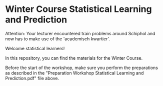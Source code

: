 Winter Course Statistical Learning and Prediction
========================================================

Attention: Your lecturer encountered train problems around Schiphol and now has to make use of the 'academisch kwartier'.


Welcome statistical learners!

In this repository, you can find the materials for the Winter Course.

Before the start of the workshop, make sure you perform the preparations as described in the "Preparation Workshop Statistical Learning and Prediction.pdf" file above.
